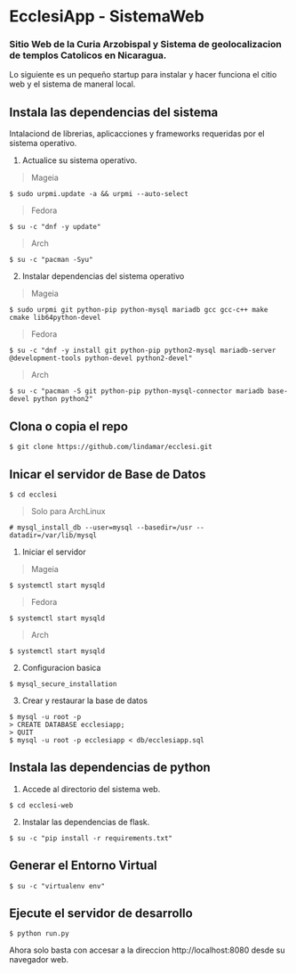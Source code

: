 # EcclesiApp - SistemaWeb
### Sitio Web de la Curia Arzobispal y Sistema de geolocalizacion de templos Catolicos en Nicaragua.

Lo siguiente es un pequeño startup para instalar y hacer funciona el citio web y el sistema de maneral local.

## Instala las dependencias del sistema

Intalaciond de librerias, aplicacciones y frameworks requeridas por el sistema operativo.

1. Actualice su sistema operativo.

> Mageia

```bashscript
$ sudo urpmi.update -a && urpmi --auto-select
```

> Fedora

```bashscript
$ su -c "dnf -y update"
```

> Arch

```bashscript
$ su -c "pacman -Syu"
```

2. Instalar dependencias del sistema operativo

> Mageia

```bashscript
$ sudo urpmi git python-pip python-mysql mariadb gcc gcc-c++ make cmake lib64python-devel
```

> Fedora

```bashscript
$ su -c "dnf -y install git python-pip python2-mysql mariadb-server @development-tools python-devel python2-devel"
```

> Arch

```bashscript
$ su -c "pacman -S git python-pip python-mysql-connector mariadb base-devel python python2"
```

## Clona o copia el repo

```bashscript
$ git clone https://github.com/lindamar/ecclesi.git
```

## Inicar el servidor de Base de Datos

```bashscript
$ cd ecclesi
```

> Solo para ArchLinux

```bashscript
# mysql_install_db --user=mysql --basedir=/usr --datadir=/var/lib/mysql
```

1. Iniciar el servidor

> Mageia

```bashscript
$ systemctl start mysqld
```

> Fedora

```bashscript
$ systemctl start mysqld
```

> Arch

```bashscript
$ systemctl start mysqld
```

2. Configuracion basica

```bashscript
$ mysql_secure_installation
```

3. Crear y restaurar la base de datos

```bashscript
$ mysql -u root -p
> CREATE DATABASE ecclesiapp;
> QUIT
$ mysql -u root -p ecclesiapp < db/ecclesiapp.sql
```

## Instala las dependencias de python

1. Accede al directorio del sistema web.

```bashscript
$ cd ecclesi-web
```

2. Instalar las dependencias de flask.

```bashscript
$ su -c "pip install -r requirements.txt"
```

## Generar el Entorno Virtual

```bashscript
$ su -c "virtualenv env"
```

## Ejecute el servidor de desarrollo

```bashscript
$ python run.py
```

Ahora solo basta con accesar a la direccion http://localhost:8080 desde su navegador web.
